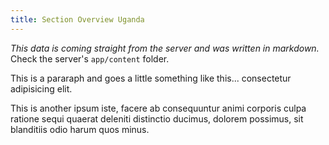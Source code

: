 ```yaml
---
title: Section Overview Uganda
---
```

*This data is coming straight from the server and was written in markdown.*  
Check the server's `app/content` folder.

This is a pararaph and goes a little something like this... consectetur adipisicing elit.

This is another ipsum iste, facere ab consequuntur animi corporis culpa ratione sequi quaerat deleniti distinctio ducimus, dolorem possimus, sit blanditiis odio harum quos minus.